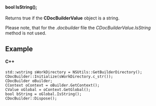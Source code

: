 #### bool IsString();

Returns true if the **CDocBuilderValue** object is a string.

Please note, that for the *.docbuilder* file the *CDocBuilderValue.IsString* method is not used.

## Example

#### C++

```
std::wstring sWorkDirectory = NSUtils::GetBuilderDirectory();
CDocBuilder::Initialize(sWorkDirectory.c_str());
CDocBuilder oBuilder;
CContext oContext = oBuilder.GetContext();
CValue oGlobal = oContext.GetGlobal();
bool bString = oGlobal.IsString();
CDocBuilder::Dispose();
```
